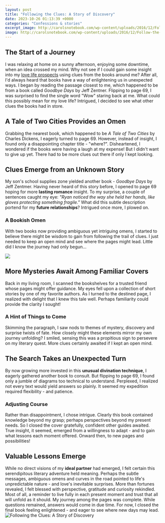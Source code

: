 ```yaml
---
layout: post
title: "Following the Clues: A Story of Discovery"
date: 2023-10-26 01:13:39 +0000
categories: "Confessions & stories"
excerpt_image: http://carolsnotebook.com/wp-content/uploads/2016/12/Follow-the-Clues-Myster-Challenge.jpg
image: http://carolsnotebook.com/wp-content/uploads/2016/12/Follow-the-Clues-Myster-Challenge.jpg
---
```


## The Start of a Journey
I was relaxing at home on a sunny afternoon, enjoying some downtime, when an idea crossed my mind. Why not see if I could gain some insight into my [love life prospects](https://fistore.mysenprints.com/collection/alday) using clues from the books around me? After all, I'd always heard that books have a way of enlightening us in unexpected ways. 
I began by reading the passage closest to me, which happened to be from a book called _Goodbye Days_ by Jeff Zentner. Flipping to page 69, I was surprised to find the single word "Wow" staring back at me. What could this possibly mean for my love life? Intrigued, I decided to see what other clues the books had in store.
## A Tale of Two Cities Provides an Omen
Grabbing the nearest book, which happened to be _A Tale of Two Cities_ by Charles Dickens, I eagerly turned to page 69. However, instead of insight, I found only a disappointing chapter title - "where?". Disheartened, I wondered if the books were having a laugh at my expense! But I didn't want to give up yet. There had to be more clues out there if only I kept looking.
## Clues Emerge from an Unknown Story
My son's school supplies zone yielded another book - _Goodbye Days_ by Jeff Zentmer. Having never heard of this story before, I opened to page 69 hoping for more **lasting romance** insight. To my surprise, a couple of sentences caught my eye: _"Ryan noticed the way she held her hands, like gloves protecting something fragile."_ What did this subtle description portend for my **future relationships**? Intrigued once more, I plowed on.
### A Bookish Omen
With two books now providing ambiguous yet intriguing omens, I started to believe there might be wisdom to gain from following the trail of clues. I just needed to keep an open mind and see where the pages might lead. Little did I know the journey had only begun...

![](https://www.stellarteacher.com/wp-content/uploads/2021/10/Slide15.png)
## More Mysteries Await Among Familiar Covers 
Back in my living room, I scanned the bookshelves for a trusted friend whose pages might offer guidance. My eyes fell upon a collection of short stories by one of my favorite authors. As I turned to the destined page, I realized with delight that I knew this tale well. Perhaps familiarity could provide the clarity I sought! 
### A Hint of Things to Come
Skimming the paragraph, I saw nods to themes of mystery, discovery and surprise twists of fate. How closely might these elements mirror my own journey unfolding? I smiled, sensing this was a propitious sign to persevere on my literary quest. More clues certainly awaited if I kept an open mind.
## The Search Takes an Unexpected Turn
By now growing more invested in this **unusual divination technique**, I eagerly gathered another book to consult. But flipping to page 69, I found only a jumble of diagrams too technical to understand. Perplexed, I realized not every text would yield answers so plainly. It seemed my expedition required flexibility - and patience.
### Adjusting Course 
Rather than disappointment, I chose intrigue. Clearly this book contained knowledge beyond my grasp; perhaps perspectives beyond my present needs. So I closed the cover gratefully, confident other guides awaited. True insight, it seemed, emerged from a willingness to adapt - and to gain what lessons each moment offered. Onward then, to new pages and possibilities!
## Valuable Lessons Emerge
While no direct visions of my **ideal partner** had emerged, I felt certain this serendipitous literary adventure held meaning. Perhaps the subtle messages, ambiguous omens and curves in the road pointed to life's unpredictable nature - and love's inevitable surprises. More than fortunes revealed, I felt blessed with perspective, gratitude and curiosity rekindled. Most of all, a reminder to live fully in each present moment and trust that all will unfold as it should.
My journey among the pages was complete. While questions remained, answers would come in due time. For now, I closed the final book feeling enlightened - and eager to see where new days may lead.
![Following the Clues: A Story of Discovery](http://carolsnotebook.com/wp-content/uploads/2016/12/Follow-the-Clues-Myster-Challenge.jpg)